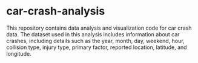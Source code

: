 # car-crash-analysis
This repository contains data analysis and visualization code for car crash data. The dataset used in this analysis includes information about car crashes, including details such as the year, month, day, weekend, hour, collision type, injury type, primary factor, reported location, latitude, and longitude.
